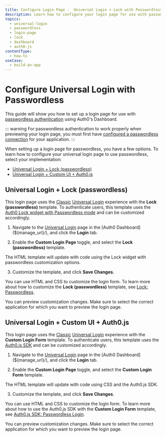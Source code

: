 ```yaml
---
title: Configure Login Page -  Universal Login + Lock with Passwordless
description: Learn how to configure your login page for use with passwordless authentication using the Auth0 Management Dashboard.
topics:
  - universal-login
  - passwordless
  - login-page
  - lock
  - dashboard
  - auth0-js
contentType: 
  - how-to
useCase:
  - build-an-app
---
```

# Configure Universal Login with Passwordless

This guide will show you how to set up a login page for use with [passwordless authentication](/connections/passwordless) using Auth0's Dashboard. 

::: warning
For passwordless authentication to work properly when previewing your login page, you must first have [configured a passwordless connection](/dashboard/guides/connections/set-up-connections-passwordless) for your application.
:::

When setting up a login page for passwordless, you have a few options. To learn how to configure your universal login page to use passwordless, select your implementation:

<div class="code-picker">
  <div class="languages-bar">
    <ul>
      <li><a href="#lock" data-toggle="tab">Universal Login + Lock (passwordless)</a></li>
      <li><a href="#custom" data-toggle="tab">Universal Login + Custom UI + Auth0.js</a></li>
    </ul>
  </div>
  <div class="tab-content">
    <div id="lock" class="tab-pane active">

## Universal Login + Lock (passwordless)
      
This login page uses the [Classic](/universal-login/classic) [Universal Login](/universal-login) experience with the **Lock (passwordless)** template. To authenticate users, this template uses the [Auth0 Lock widget with Passwordless mode](/libraries/lock/v11#passwordless) and can be customized accordingly.

1. Navigate to the [Universal Login](${manage_url}/#/login_settings) page in the [Auth0 Dashboard](${manage_url}/), and click the **Login** tab.

2. Enable the **Custom Login Page** toggle, and select the **Lock (passwordless)** template.

The HTML template will update with code using the Lock widget with passwordless customization options.

3. Customize the template, and click **Save Changes**.

You can use HTML and CSS to customize the login form. To learn more about how to customize the **Lock (passwordless)** template, see [Lock: Passwordless](/libraries/lock/v11#passwordless).

You can preview customization changes. Make sure to select the correct application for which you want to preview the login page.
    </div>
    <div id="custom" class="tab-pane">

## Universal Login + Custom UI + Auth0.js

This login page uses the [Classic](/universal-login/classic) [Universal Login](/universal-login) experience with the **Custom Login Form** template. To authenticate users, this template uses the [Auth0.js SDK](/libraries/auth0js) and can be customized accordingly.

1. Navigate to the [Universal Login](${manage_url}/#/login_settings) page in the [Auth0 Dashboard](${manage_url}/), and click the **Login** tab.

2. Enable the **Custom Login Page** toggle, and select the **Custom Login Form** template.

The HTML template will update with code using CSS and the Auth0.js SDK.

3. Customize the template, and click **Save Changes**.

You can use HTML and CSS to customize the login form. To learn more about how to use the Auth0.js SDK with the **Custom Login Form** template, see [Auth0.js SDK: Passwordless Login](/libraries/auth0js/v9#passwordless-login).

You can preview customization changes. Make sure to select the correct application for which you want to preview the login page.
    </div>
  </div>
</div>